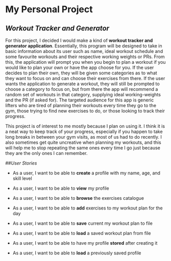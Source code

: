 # My Personal Project

## *Workout Tracker and Generator*

For this project, I decided I would make a kind of **workout tracker and generator application**. Essentially, this 
program will be designed to take in basic information about its user such as name, ideal workout schedule and some 
favourite workouts and their respective working weights or PRs. From this, the application will prompt you when you 
begin to plan a workout if you would like to plan your own or have the app choose for you. If the user decides to plan 
their own, they will be given some categories as to what they want to focus on and can choose their exercises from 
there. If the user wants the application to generate a workout, they will still be prompted to choose a category to 
focus on, but from there the app will recommend a random set of workouts in that category, supplying ideal 
working-weights and the PR (if asked for). The targeted audience for this app is generic lifters who are tired of 
planning their workouts every time they go to the gym, those trying to find new exercises to do, or those looking to 
track their progress.

This project is of interest to me mostly because I plan on using it. I think it is a neat way to keep track of your 
progress, especially if you happen to take long breaks in between your gym visits, as most of us had to do recently. I 
also sometimes get quite uncreative when planning my workouts, and this will help me to stop repeating the same ones 
every time I go just because they are the only ones I can remember.

##*User Stories*

- As a user, I want to be able to **create** a profile with my name, age, and skill level
- As a user, I want to be able to **view** my profile
- As a user, I want to be able to **browse** the exercises catalogue
- As a user, I want to be able to **add** exercises to my workout plan for the day

- As a user, I want to be able to **save** current my workout plan to file
- As a user, I want to be able to **load** a saved workout plan from file
- As a user, I want to be able to have my profile **stored** after creating it
- As a user, I want to be able to **load** a previously saved profile
